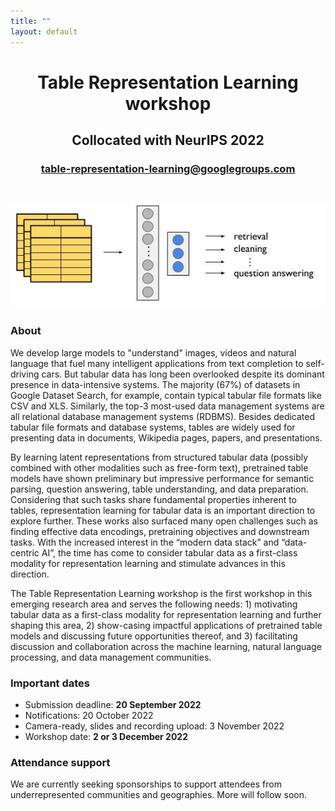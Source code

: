 ```yaml
---
title: ""
layout: default
---
```



<div align="center">
<h1><b>Table Representation Learning workshop</b></h1>
<h2>Collocated with NeurIPS 2022</h2>
<h3><a href="mailto:table-representation-learning-workshop@googlegroups.com" target="blank"> table-representation-learning@googlegroups.com</a></h3>
</div>

<br>

<p align="center">
    <img src="assets/trl_workshop.jpg"/>
</p>


### **About**

We develop large models to "understand" images, videos and natural language that fuel many
intelligent applications from text completion to self-driving cars. But tabular data has long been
overlooked despite its dominant presence in data-intensive systems. The majority (67%) of datasets
in Google Dataset Search, for example, contain typical tabular file formats like CSV and XLS.
Similarly, the top-3 most-used data management systems are all relational database management
systems (RDBMS). Besides dedicated tabular file formats and database systems, tables are widely
used for presenting data in documents, Wikipedia pages, papers, and presentations.

By learning latent representations from structured tabular data (possibly combined with other modalities
such as free-form text), pretrained table models have shown preliminary but impressive performance
for semantic parsing, question answering, table understanding, and data preparation. Considering that such tasks share fundamental properties inherent to tables, representation
learning for tabular data is an important direction to explore further. These works also
surfaced many open challenges such as finding effective data encodings, pretraining objectives and
downstream tasks. With the increased interest in the “modern data stack” and “data-centric AI”,
the time has come to consider tabular data as a first-class modality for representation learning and
stimulate advances in this direction.

The Table Representation Learning workshop is the first workshop in this emerging research area
and serves the following needs: 1) motivating tabular data as a first-class modality for representation
learning and further shaping this area, 2) show-casing impactful applications of pretrained table
models and discussing future opportunities thereof, and 3) facilitating discussion and collaboration
across the machine learning, natural language processing, and data management communities.


### **Important dates**
- Submission deadline: <b>20 September 2022</b>
- Notifications: 20 October 2022
- Camera-ready, slides and recording upload: 3 November 2022
- Workshop date: <b>2 or 3 December 2022</b>


### **Attendance support**

We are currently seeking sponsorships to support attendees from underrepresented communities and geographies.
More will follow soon.
